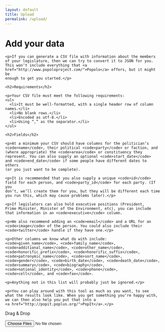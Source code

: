 ```yaml
---
layout: default
title: Upload
permalink: /upload/
---
```

<div class="container"> 

  <div class="standard-page-wrapper">
    <h1>Add your data</h1>

    <p>If you can generate a CSV file with information about the members
    of your legislature, then we can try to convert it to JSON for you.
    This won‘t include everything that <a
    href="http://www.popoloproject.com/">Popolo</a> offers, but it might be
    enough to get you started.</p>

    <h2>Requirements</h2>

    <p>Your CSV file must meet the following requirements:
    <ul>
      <li>It must be well-formatted, with a single header row of column names.</li>
      <li>No blank rows.</li>
      <li>Encoded as utf-8.</li>
      <li>Using “,” as the separator.</li>
    </ul>

    <h2>Fields</h2>

    <p>At a minimum your CSV should have columns for the politician‘s
    <code>name</code>, their political <code>party</code> or faction, and
    (where appropriate) the <code>area</code> or constituency they
    represent. You can also supply an optional <code>start_date</code>
    and <code>end_date</code> if some people have different dates to others
    (or you just want to be complete).

    <p>It is recommended that you also supply a unique <code>id</code>
    field for each person, and <code>party_id</code> for each party. (If you
    don‘t, we‘ll create them for you, but they will be different each time
    you run this, which may cause problems later).</p>

    <p>If legislators can also hold executive positions (President,
    Prime Minister, Minister of the Environment, etc), you can include
    that information in an <code>executive</code> column.

    <p>We also recommend adding an <code>email</code> and a URL for an
    <code>image</code> of the person. You could also include their
    <code>twitter</code> handle if they have one.</p>

    <p>Other columns we know what do with include:
    <code>given_name</code>, <code>family_name</code>,
    <code>additional_name</code>, <code>other_name</code>,
    <code>honorific_prefix</code>, <code>honorific_suffix</code>,
    <code>patronymic_name</code>, <code>sort_name</code>,
    <code>gender</code>, <code>birth_date</code>, <code>death_date</code>,
    <code>summary</code>, <code>biography</code>, 
    <code>national_identity</code>, <code>phone</code>,
    <code>cell</code>, and <code>fax</code>.

    <p>Anything not in this list will probably just be ignored.</p>

    <p>You can play around with this tool as much as you want, to see
    what the results look like. When you get something you‘re happy with,
    we can then also help you put that into a 
    <a href="http://popit.poplus.org/">PopIt</a>.</p>

  </div>

  <div class="upload-area">
    <form action="{{ site.csv_to_popolo_url }}" class="dropzone uploader" id="my-awesome-dropzone">
      <p class="drag-and-drop">
        Drag &amp; Drop
      </p>
      <div class="fallback">
        <input name="csv" type="file" multiple />
      </div>
    </form>
    <div class="preview-area dropzone-previews"></div>
  </div>
</div>

